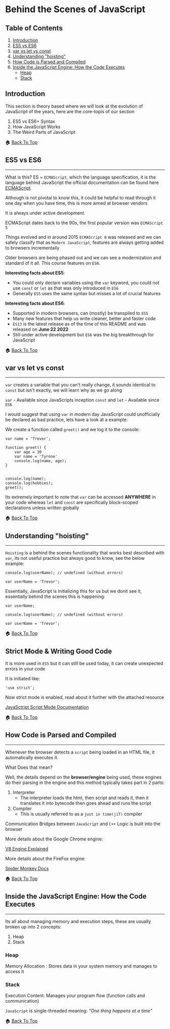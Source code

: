 # Behind the Scenes of JavaScript

## Table of Contents

1. [Introduction](#introduction)
2. [ES5 vs ES6](#es5-vs-es6)
3. [var vs let vs const](#var-vs-let-vs-const)
4. [Understanding "hoisting"](#understanding-hoisting)
5. [How Code is Parsed and Compiled](#how-code-is-parsed-and-compiled)
6. [Inside the JavaScript Engine: How the Code Executes](#inside-the-javascript-engine-how-the-code-executes)
    - [Heap](#heap)
    - [Stack](#stack)

## Introduction

This section is theory based where we will look at the evolution of JavaScript of the years, here are the core-topis of our section

1. ES5 vs ES6+ Syntax
2. How JavaScript Works
3. The Weird Parts of JavaScript

🏠 [Back To Top](#behind-the-scenes-of-javascript)

## ES5 vs ES6

<hr>

What is this? ES = `ECMAScript`, which the language specification, it is the language behind JavaScript the official documentation can be found here [ECMAScript](https://www.ecma-international.org/publications-and-standards/standards/ecma-262/)

Although is not pivotal to know this, it could be helpful to read through it one day when you have time, this is more aimed at browser vendors

It is always under active development.

ECMAScript dates back to the 90s, the first popular version was `ECMAScript 5`

Things evolved and in around 2015 `ECMAScript 6` was released and we can safely classify that as `Modern JavaScript`, features are always getting added to browsers incrementally

Older browsers are being phased out and we can see a modernization and standard of it all. This course features on `ES6`.

**Interesting facts about ES5**:

-   You could only declare variables using the `var` keyword, you could not use `const` or `let` as that was only introduced in `ES6`
-   Generally `ES5` uses the same syntax but misses a lot of crucial features

**Interesting facts about ES6**:

-   Supported in modern browsers, can (mostly) be transpiled to `ES5`
-   Many new features that help us write cleaner, better and faster code
-   `ES13` is the latest release as of the time of this README and was released on **June 22 2022**
-   Still under active development but `ES6` was the big breakthrough for JavaScript

🏠 [Back To Top](#behind-the-scenes-of-javascript)

## var vs let vs const

<hr>

`var` creates a variable that you can't really change, it sounds identical to `const` but isn't exactly, we will learn why as we go along

`var` - Available since JavaScripts inception
`const` and `let` - Available since `ES6`

I would suggest that using `var` in modern day JavaScript could unofficially be declared as bad practice, lets have a look at a example:

We create a function called `greet()` and we log it to the console:

```
var name = 'Trevor';

function greet() {
    var age = 30
    var name = 'Tyrone'
    console.log(name, age);
}


console.log(name);
console.log(hobbies);
greet();
```

Its extremely important to note that `var` can be accessed **ANYWHERE** in your code whereas `let` and `const` are specifically block-scoped declarations unless written globally

🏠 [Back To Top](#behind-the-scenes-of-javascript)

## Understanding "hoisting"

<hr>

`Hoisting` is a behind the scenes functionality that works best described with `var`, its not useful practice but always good to know, see the below example:

```
console.log(userName); // undefined (without errors)

var userName = 'Trevor';
```

Essentially, JavaScript is initializing this for us but we donit see it, essentially behind the scenes this is happening:

```
var userName;

console.log(userName); // undefined (without errors)

var userName = 'Trevor';
```

🏠 [Back To Top](#behind-the-scenes-of-javascript)

## Strict Mode & Writing Good Code

It is more used in `ES5` but it can still be used today, it can create unexpected errors in your code

It is initiated like:

```
'use strict`;
```

Now strict mode is enabled, read about it further with the attached resource

[JavaSctript Script Mode Documentation](https://developer.mozilla.org/en-US/docs/Web/JavaScript/Reference/Strict_mode#changes_in_strict_mode)

🏠 [Back To Top](#behind-the-scenes-of-javascript)

## How Code is Parsed and Compiled

<hr>

Whenever the browser detects a `script` being loaded in an HTML file, it automatically executes it.

What Does that mean?

Well, the details depend on the **browser/engine** being used, these engines do their parsing in the engine and this method typically takes part in 2 parts:

1. Interpreter
    - The interpreter loads the html, then script and reads it, then it translates it into bytecode then goes ahead and runs the script
2. Compiler
    - This is usually referred to as a `just in time(jiT)` compiler

Communication Bridges between `JavaScript` and `C++` Logic is built into the browser

More details about the Google Chrome engine:

[V8 Engine Explained](https://hackernoon.com/javascript-v8-engine-explained-3f940148d4ef)

More details about the FireFox engine:

[Spider Monkey Docs](https://firefox-source-docs.mozilla.org/js/index.html)

🏠 [Back To Top](#behind-the-scenes-of-javascript)

## Inside the JavaScript Engine: How the Code Executes

<hr>

Its all about managing memory and execution steps, these are usually broken up into 2 concepts:

1. Heap
2. Stack

### Heap

Memory Allocation : Stores data in your system memory and manages to access it

### Stack

Execution Content: Manages your program flow (function calls and communication)

`JavaScript` is single-threaded meaning: _"One thing happens at a time"_

🏠 [Back To Top](#behind-the-scenes-of-javascript)


